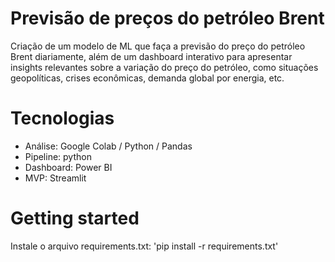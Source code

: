 # Previsão de preços do petróleo Brent

Criação de um modelo de ML que faça a previsão do preço do petróleo Brent diariamente, além de um dashboard interativo para apresentar insights relevantes sobre a variação do preço do petróleo, como situações geopolíticas, crises econômicas, demanda global por energia, etc.

# Tecnologias
* Análise: Google Colab / Python / Pandas
* Pipeline: python
* Dashboard: Power BI
* MVP: Streamlit

# Getting started

Instale o arquivo requirements.txt:
'pip install -r requirements.txt'


